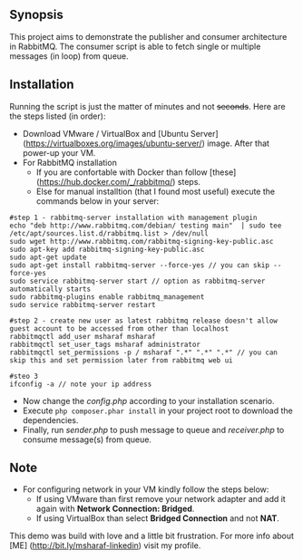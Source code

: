 ## Synopsis

This project aims to demonstrate the publisher and consumer architecture in RabbitMQ. The consumer script is able to fetch single or multiple messages (in loop) from queue.

## Installation

Running the script is just the matter of minutes and not ~~seconds~~. Here are the steps listed (in order):
* Download VMware / VirtualBox and [Ubuntu Server] (https://virtualboxes.org/images/ubuntu-server/) image. After that power-up your VM.
* For RabbitMQ installation
  * If you are confortable with Docker than follow [these] (https://hub.docker.com/_/rabbitmq/) steps.
  * Else for manual installtion (that I found most useful) execute the commands below in your server:
```
#step 1 - rabbitmq-server installation with management plugin
echo "deb http://www.rabbitmq.com/debian/ testing main"  | sudo tee  /etc/apt/sources.list.d/rabbitmq.list > /dev/null
sudo wget http://www.rabbitmq.com/rabbitmq-signing-key-public.asc
sudo apt-key add rabbitmq-signing-key-public.asc
sudo apt-get update
sudo apt-get install rabbitmq-server --force-yes // you can skip --force-yes
sudo service rabbitmq-server start // option as rabbitmq-server automatically starts
sudo rabbitmq-plugins enable rabbitmq_management
sudo service rabbitmq-server restart

#step 2 - create new user as latest rabbitmq release doesn't allow guest account to be accessed from other than localhost
rabbitmqctl add_user msharaf msharaf
rabbitmqctl set_user_tags msharaf administrator
rabbitmqctl set_permissions -p / msharaf ".*" ".*" ".*" // you can skip this and set permission later from rabbitmq web ui

#steo 3
ifconfig -a // note your ip address
```

* Now change the *config.php* according to your installation scenario.
* Execute `php composer.phar install` in your project root to download the dependencies.
* Finally, run *sender.php* to push message to queue and *receiver.php* to consume message(s) from queue.

## Note
* For configuring network in your VM kindly follow the steps below:
  * If using VMware than first remove your network adapter and add it again with **Network Connection: Bridged**.
  * If using VirtualBox than select **Bridged Connection** and not **NAT**.

This demo was build with love and a little bit frustration. For more info about [ME] (http://bit.ly/msharaf-linkedin) visit my profile.

